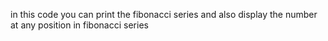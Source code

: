 in this code you can print the fibonacci series and also display the number at any position in fibonacci series
